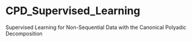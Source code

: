 # CPD_Supervised_Learning
Supervised Learning for Non-Sequential Data with the Canonical Polyadic Decomposition
